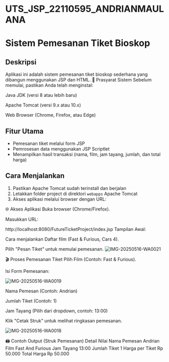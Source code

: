 # UTS_JSP_22110595_ANDRIANMAULANA
# Sistem Pemesanan Tiket Bioskop

## Deskripsi
Aplikasi ini adalah sistem pemesanan tiket bioskop sederhana yang dibangun menggunakan JSP dan HTML.
📌 Prasyarat Sistem
Sebelum memulai, pastikan Anda telah menginstal:

Java JDK (versi 8 atau lebih baru)

Apache Tomcat (versi 9.x atau 10.x)

Web Browser (Chrome, Firefox, atau Edge)
## Fitur Utama
- Pemesanan tiket melalui form JSP
- Pemrosesan data menggunakan JSP Scriptlet
- Menampilkan hasil transaksi (nama, film, jam tayang, jumlah, dan total harga)

## Cara Menjalankan
1. Pastikan Apache Tomcat sudah terinstall dan berjalan
2. Letakkan folder project di direktori `webapps` Apache Tomcat
3. Akses aplikasi melalui browser dengan URL:


🌐  Akses Aplikasi
Buka browser (Chrome/Firefox).

Masukkan URL:

http://localhost:8080/FutureTicketProject/index.jsp
Tampilan Awal:

Cara menjalankan
Daftar film (Fast & Furious, Cars 4).

Pilih "Pesan Tiket" untuk memulai pemesanan.
![IMG-20250516-WA0021](https://github.com/user-attachments/assets/1b739e7d-ccac-4f79-b184-a1c1a9ea1d16)


🎬  Proses Pemesanan Tiket
Pilih Film (Contoh: Fast & Furious).

Isi Form Pemesanan:

![IMG-20250516-WA0019](https://github.com/user-attachments/assets/c4326272-eb9e-4349-ac22-a67439c2e6f8)


Nama Pemesan (Contoh: Andrian)

Jumlah Tiket (Contoh: 1)

Jam Tayang (Pilih dari dropdown, contoh: 13:00)

Klik "Cetak Struk" untuk melihat ringkasan pemesanan.

![IMG-20250516-WA0018](https://github.com/user-attachments/assets/ae6b5c33-4c38-49e1-b880-627c667f539d)

🖨️ Contoh Output (Struk Pemesanan)
Detail	Nilai
Nama Pemesan	Andrian
Film	Fast And Furious
Jam Tayang	13:00
Jumlah Tiket	1
Harga per Tiket	Rp 50.000
Total Harga	Rp 50.000
